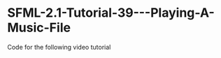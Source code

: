 SFML-2.1-Tutorial-39---Playing-A-Music-File
===========================================

Code for the following video tutorial 
